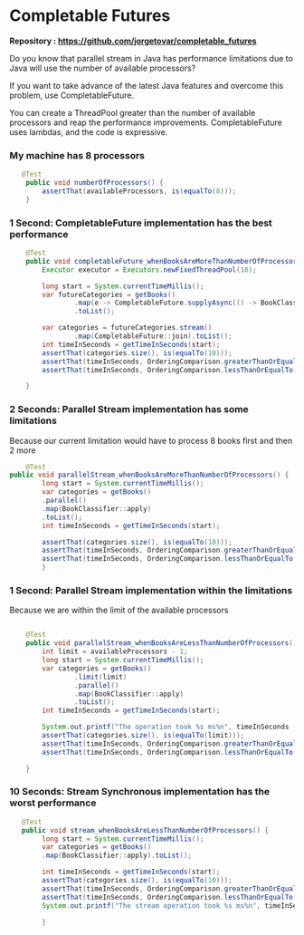 # Completable Futures

**Repository : https://github.com/jorgetovar/completable_futures**

Do you know that parallel stream in Java has performance limitations due to Java will use the number of available processors?

If you want to take advance of the latest Java features and overcome this problem, use CompletableFuture.

You can create a ThreadPool greater than the number of available processors and reap the performance improvements.
CompletableFuture uses lambdas, and the code is expressive.

### My machine has 8 processors
```java
   @Test
    public void numberOfProcessors() {
        assertThat(availableProcessors, is(equalTo(8)));
    }
```

### 1 Second: CompletableFuture implementation has the best performance
```java
    @Test
    public void completableFuture_whenBooksAreMoreThanNumberOfProcessors() {
        Executor executor = Executors.newFixedThreadPool(10);

        long start = System.currentTimeMillis();
        var futureCategories = getBooks()
                .map(e -> CompletableFuture.supplyAsync(() -> BookClassifier.apply(e), executor))
                .toList();

        var categories = futureCategories.stream()
                .map(CompletableFuture::join).toList();
        int timeInSeconds = getTimeInSeconds(start);
        assertThat(categories.size(), is(equalTo(10)));
        assertThat(timeInSeconds, OrderingComparison.greaterThanOrEqualTo(1));
        assertThat(timeInSeconds, OrderingComparison.lessThanOrEqualTo(1));

    }
```

### 2 Seconds: Parallel Stream implementation has some limitations
Because our current limitation would have to process 8 books first and then 2 more
```java
    @Test
public void parallelStream_whenBooksAreMoreThanNumberOfProcessors() {
        long start = System.currentTimeMillis();
        var categories = getBooks()
        .parallel()
        .map(BookClassifier::apply)
        .toList();
        int timeInSeconds = getTimeInSeconds(start);

        assertThat(categories.size(), is(equalTo(10)));
        assertThat(timeInSeconds, OrderingComparison.greaterThanOrEqualTo(2));
        assertThat(timeInSeconds, OrderingComparison.lessThanOrEqualTo(2));
        }
```
### 1 Second: Parallel Stream implementation within the limitations
Because we are within the limit of the available processors
```java

    @Test
    public void parallelStream_whenBooksAreLessThanNumberOfProcessors() {
        int limit = availableProcessors - 1;
        long start = System.currentTimeMillis();
        var categories = getBooks()
                .limit(limit)
                .parallel()
                .map(BookClassifier::apply)
                .toList();
        int timeInSeconds = getTimeInSeconds(start);

        System.out.printf("The operation took %s ms%n", timeInSeconds - start);
        assertThat(categories.size(), is(equalTo(limit)));
        assertThat(timeInSeconds, OrderingComparison.greaterThanOrEqualTo(1));
        assertThat(timeInSeconds, OrderingComparison.lessThanOrEqualTo(1));

    }
```
### 10 Seconds: Stream Synchronous implementation has the worst performance 
```java
   @Test
   public void stream_whenBooksAreLessThanNumberOfProcessors() {
        long start = System.currentTimeMillis();
        var categories = getBooks()
        .map(BookClassifier::apply).toList();

        int timeInSeconds = getTimeInSeconds(start);
        assertThat(categories.size(), is(equalTo(10)));
        assertThat(timeInSeconds, OrderingComparison.greaterThanOrEqualTo(9));
        assertThat(timeInSeconds, OrderingComparison.lessThanOrEqualTo(10));
        System.out.printf("The stream operation took %s ms%n", timeInSeconds);

        }
```
